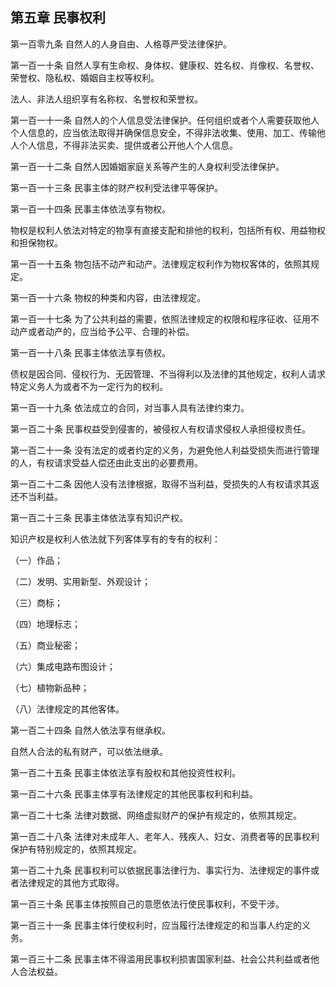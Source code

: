 ## 第五章 民事权利
第一百零九条 自然人的人身自由、人格尊严受法律保护。

第一百一十条 自然人享有生命权、身体权、健康权、姓名权、肖像权、名誉权、荣誉权、隐私权、婚姻自主权等权利。

法人、非法人组织享有名称权、名誉权和荣誉权。

第一百一十一条 自然人的个人信息受法律保护。任何组织或者个人需要获取他人个人信息的，应当依法取得并确保信息安全，不得非法收集、使用、加工、传输他人个人信息，不得非法买卖、提供或者公开他人个人信息。

第一百一十二条 自然人因婚姻家庭关系等产生的人身权利受法律保护。

第一百一十三条 民事主体的财产权利受法律平等保护。

第一百一十四条 民事主体依法享有物权。

物权是权利人依法对特定的物享有直接支配和排他的权利，包括所有权、用益物权和担保物权。

第一百一十五条 物包括不动产和动产。法律规定权利作为物权客体的，依照其规定。

第一百一十六条 物权的种类和内容，由法律规定。

第一百一十七条 为了公共利益的需要，依照法律规定的权限和程序征收、征用不动产或者动产的，应当给予公平、合理的补偿。

第一百一十八条 民事主体依法享有债权。

债权是因合同、侵权行为、无因管理、不当得利以及法律的其他规定，权利人请求特定义务人为或者不为一定行为的权利。

第一百一十九条 依法成立的合同，对当事人具有法律约束力。

第一百二十条 民事权益受到侵害的，被侵权人有权请求侵权人承担侵权责任。

第一百二十一条 没有法定的或者约定的义务，为避免他人利益受损失而进行管理的人，有权请求受益人偿还由此支出的必要费用。

第一百二十二条 因他人没有法律根据，取得不当利益，受损失的人有权请求其返还不当利益。

第一百二十三条 民事主体依法享有知识产权。

知识产权是权利人依法就下列客体享有的专有的权利：

（一）作品；

（二）发明、实用新型、外观设计；

（三）商标；

（四）地理标志；

（五）商业秘密；

（六）集成电路布图设计；

（七）植物新品种；

（八）法律规定的其他客体。

第一百二十四条 自然人依法享有继承权。

自然人合法的私有财产，可以依法继承。

第一百二十五条 民事主体依法享有股权和其他投资性权利。

第一百二十六条 民事主体享有法律规定的其他民事权利和利益。

第一百二十七条 法律对数据、网络虚拟财产的保护有规定的，依照其规定。

第一百二十八条 法律对未成年人、老年人、残疾人、妇女、消费者等的民事权利保护有特别规定的，依照其规定。

第一百二十九条 民事权利可以依据民事法律行为、事实行为、法律规定的事件或者法律规定的其他方式取得。

第一百三十条 民事主体按照自己的意愿依法行使民事权利，不受干涉。

第一百三十一条 民事主体行使权利时，应当履行法律规定的和当事人约定的义务。

第一百三十二条 民事主体不得滥用民事权利损害国家利益、社会公共利益或者他人合法权益。